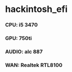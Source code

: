 # hackintosh_efi

### CPU:   i5 3470 

### GPU:   750ti

### AUDIO: alc 887

### WAN:   Realtek RTL8100
